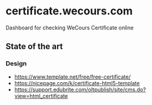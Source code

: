 # certificate.wecours.com
Dashboard for checking WeCours Certificate online


## State of the art
### Design
- https://www.template.net/free/free-certificate/
- https://nicepage.com/k/certificate-html5-template
- https://support.edubrite.com/oltpublish/site/cms.do?view=html_certificate

